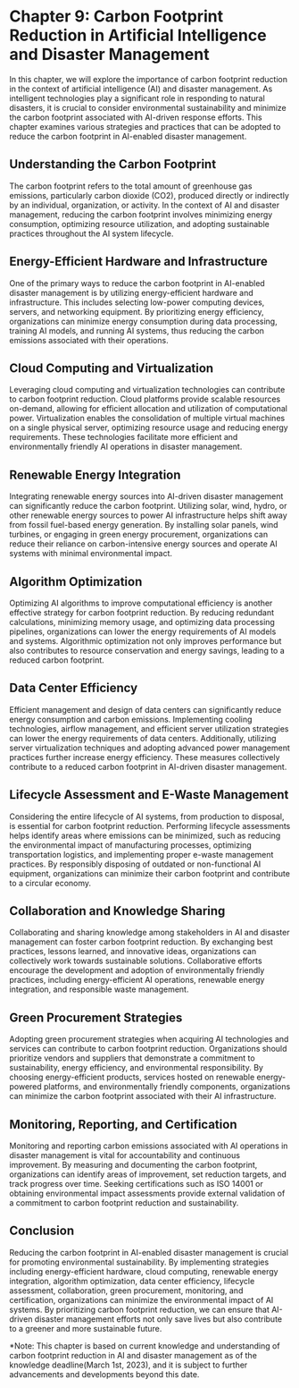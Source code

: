 Chapter 9: Carbon Footprint Reduction in Artificial Intelligence and Disaster Management
========================================================================================

In this chapter, we will explore the importance of carbon footprint reduction in the context of artificial intelligence (AI) and disaster management. As intelligent technologies play a significant role in responding to natural disasters, it is crucial to consider environmental sustainability and minimize the carbon footprint associated with AI-driven response efforts. This chapter examines various strategies and practices that can be adopted to reduce the carbon footprint in AI-enabled disaster management.

Understanding the Carbon Footprint
----------------------------------

The carbon footprint refers to the total amount of greenhouse gas emissions, particularly carbon dioxide (CO2), produced directly or indirectly by an individual, organization, or activity. In the context of AI and disaster management, reducing the carbon footprint involves minimizing energy consumption, optimizing resource utilization, and adopting sustainable practices throughout the AI system lifecycle.

Energy-Efficient Hardware and Infrastructure
--------------------------------------------

One of the primary ways to reduce the carbon footprint in AI-enabled disaster management is by utilizing energy-efficient hardware and infrastructure. This includes selecting low-power computing devices, servers, and networking equipment. By prioritizing energy efficiency, organizations can minimize energy consumption during data processing, training AI models, and running AI systems, thus reducing the carbon emissions associated with their operations.

Cloud Computing and Virtualization
----------------------------------

Leveraging cloud computing and virtualization technologies can contribute to carbon footprint reduction. Cloud platforms provide scalable resources on-demand, allowing for efficient allocation and utilization of computational power. Virtualization enables the consolidation of multiple virtual machines on a single physical server, optimizing resource usage and reducing energy requirements. These technologies facilitate more efficient and environmentally friendly AI operations in disaster management.

Renewable Energy Integration
----------------------------

Integrating renewable energy sources into AI-driven disaster management can significantly reduce the carbon footprint. Utilizing solar, wind, hydro, or other renewable energy sources to power AI infrastructure helps shift away from fossil fuel-based energy generation. By installing solar panels, wind turbines, or engaging in green energy procurement, organizations can reduce their reliance on carbon-intensive energy sources and operate AI systems with minimal environmental impact.

Algorithm Optimization
----------------------

Optimizing AI algorithms to improve computational efficiency is another effective strategy for carbon footprint reduction. By reducing redundant calculations, minimizing memory usage, and optimizing data processing pipelines, organizations can lower the energy requirements of AI models and systems. Algorithmic optimization not only improves performance but also contributes to resource conservation and energy savings, leading to a reduced carbon footprint.

Data Center Efficiency
----------------------

Efficient management and design of data centers can significantly reduce energy consumption and carbon emissions. Implementing cooling technologies, airflow management, and efficient server utilization strategies can lower the energy requirements of data centers. Additionally, utilizing server virtualization techniques and adopting advanced power management practices further increase energy efficiency. These measures collectively contribute to a reduced carbon footprint in AI-driven disaster management.

Lifecycle Assessment and E-Waste Management
-------------------------------------------

Considering the entire lifecycle of AI systems, from production to disposal, is essential for carbon footprint reduction. Performing lifecycle assessments helps identify areas where emissions can be minimized, such as reducing the environmental impact of manufacturing processes, optimizing transportation logistics, and implementing proper e-waste management practices. By responsibly disposing of outdated or non-functional AI equipment, organizations can minimize their carbon footprint and contribute to a circular economy.

Collaboration and Knowledge Sharing
-----------------------------------

Collaborating and sharing knowledge among stakeholders in AI and disaster management can foster carbon footprint reduction. By exchanging best practices, lessons learned, and innovative ideas, organizations can collectively work towards sustainable solutions. Collaborative efforts encourage the development and adoption of environmentally friendly practices, including energy-efficient AI operations, renewable energy integration, and responsible waste management.

Green Procurement Strategies
----------------------------

Adopting green procurement strategies when acquiring AI technologies and services can contribute to carbon footprint reduction. Organizations should prioritize vendors and suppliers that demonstrate a commitment to sustainability, energy efficiency, and environmental responsibility. By choosing energy-efficient products, services hosted on renewable energy-powered platforms, and environmentally friendly components, organizations can minimize the carbon footprint associated with their AI infrastructure.

Monitoring, Reporting, and Certification
----------------------------------------

Monitoring and reporting carbon emissions associated with AI operations in disaster management is vital for accountability and continuous improvement. By measuring and documenting the carbon footprint, organizations can identify areas of improvement, set reduction targets, and track progress over time. Seeking certifications such as ISO 14001 or obtaining environmental impact assessments provide external validation of a commitment to carbon footprint reduction and sustainability.

Conclusion
----------

Reducing the carbon footprint in AI-enabled disaster management is crucial for promoting environmental sustainability. By implementing strategies including energy-efficient hardware, cloud computing, renewable energy integration, algorithm optimization, data center efficiency, lifecycle assessment, collaboration, green procurement, monitoring, and certification, organizations can minimize the environmental impact of AI systems. By prioritizing carbon footprint reduction, we can ensure that AI-driven disaster management efforts not only save lives but also contribute to a greener and more sustainable future.

\*Note: This chapter is based on current knowledge and understanding of carbon footprint reduction in AI and disaster management as of the knowledge deadline(March 1st, 2023), and it is subject to further advancements and developments beyond this date.
